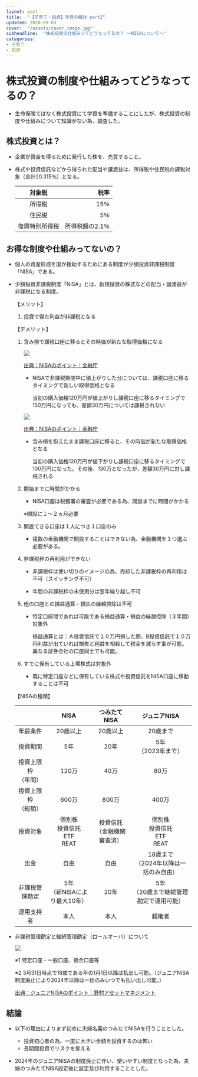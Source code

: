 ```yaml
---
layout: post
title:  "【子育て・投資】学資の検討 part2"
updated: 2020-09-03
cover:  "/assets/cover_image.jpg"
subheadline:  "株式投資の仕組みってどうなってるの？ ～NISAについて～"
categories: 
- 子育て
- 投資
---
```


# 株式投資の制度や仕組みってどうなってるの？

* 生命保険ではなく株式投資にて学資を準備することにしたが、株式投資の制度や仕組みについて知識がない為、調査した。

## 株式投資とは？

* 企業が資金を得るために発行した株を、売買すること。

* 株式や投資信託などから得られた配当や譲渡益は、所得税や住民税の課税対象（合計20.315％）となる。

    |対象税|税率|
    |:--:|--:|
    |所得税|15％|
    |住民税|5％|
    |復興特別所得税|所得税額の2.1％|

## お得な制度や仕組みってないの？

* 個人の資産形成を国が援助するためにある制度が少額投資非課税制度「NISA」である。

* 少額投資非課税制度「NISA」とは、新規投資の株式などの配当・譲渡益が非課税になる制度。

  【メリット】

  1. 投資で得た利益が非課税となる

  【デメリット】

  1. 含み損で課税口座に移るとその時価が新たな取得価格になる

     ![](https://bank-academy.com/wp-content/uploads/2019/07/2131232132121.jpg)
    
     [出典：NISAのポイント｜金融庁](https://www.fsa.go.jp/policy/nisa2/about/nisa/point/index.html)

     * NISAで非課税期間中に値上がりした分については、課税口座に移るタイミングで新しい取得価格となる

       当初の購入価格120万円が値上がりし課税口座に移るタイミングで150万円になっても、差額30万円については課税されない

     ![](https://bank-academy.com/wp-content/uploads/2019/07/31.jpg)
    
     [出典：NISAのポイント｜金融庁](https://www.fsa.go.jp/policy/nisa2/about/nisa/point/index.html)

     * 含み損を抱えたまま課税口座に移ると、その時価が新たな取得価格となる

       当初の購入価格120万円が値下がりし課税口座に移るタイミングで100万円になった。その後、130万となったが、差額30万円に対し課税される

  1. 開始までに時間がかかる

     * NISA口座は税務署の審査が必要である為、開設までに時間がかかる
   
     ※開設に１～２ヵ月必要

  1. 開設できる口座は１人につき１口座のみ

     * 複数の金融機関で開設することはできない為、金融機関を１つ選ぶ必要がある。

  1. 非課税枠の再利用ができない

     * 非課税枠は使い切りのイメージの為、売却した非課税枠の再利用は不可（スイッチング不可）

     * 年間の非課税枠の未使用分は翌年繰り越し不可

  1. 他の口座との損益通算・損失の繰越控除は不可

     * 特定口座間であれば可能である損益通算・損益の繰越控除（３年間）対象外

       損益通算とは：Ａ投資信託で１０万円損した際、B投資信託で１０万円利益が出ていれば損失と利益を相殺して税金を減らす事が可能。異なる証券会社の口座同士でも可能。

  1. すでに保有している上場株式は対象外

     * 既に特定口座などに保有している株式や投資信託をNISA口座に移動することは不可
   
   【NISAの種類】

    ||NISA|つみたてNISA|ジュニアNISA|  
    |:--:|:--:|:--:|:--:|
    |年齢条件|20歳以上|20歳以上|20歳まで|
    |投資期間|5年|20年|5年<br>（2023年まで）|
    |投資上限枠<br>（年間）|120万|40万|80万|
    |投資上限枠<br>（総額）|600万|800万|400万|
    |投資対象|個別株<br>投資信託<br>ETF<br>REAT|投資信託<br>（金融機関審査済）|個別株<br>投資信託<br>ETF<br>REAT|
    |出金|自由|自由|18歳まで<br>（2024年以降は一括のみ自由）|
    |非課税管理勘定|5年<br>（新NISAにより最大10年）|20年|5年<br>（20歳まで継続管理勘定で運用可能）|
    |運用支持者|本人|本人|親権者|
   
* 非課税管理勘定と継続管理勘定（ロールオーバ）について

  ![](https://www.nomura-am.co.jp/nisa/junior/images/img_continuous-administration_01.png?201905)

  ※1 特定口座・一般口座、預金口座等
  
  ※2 3月31日時点で18歳である年の1月1日以降は払出し可能。（ジュニアNISA制度廃止により2024年以降は一括のみいつでも払い出し可能。）

  [出典：ジュニアNISAのポイント｜野村アセットマネジメント](https://www.nomura-am.co.jp/nisa/junior/)

## 結論

* 以下の理由によりまず初めに夫婦名義のつみたてNISAを行うこととした。

   * 投資初心者の為、一度に大きい金額を投資するのは怖い
   * 長期間投資でリスクを抑える

* 2024年のジュニアNISAの制度廃止に伴い、使いやすい制度となった為、夫婦のつみたてNISA設定後に設定及び利用することとした。    
